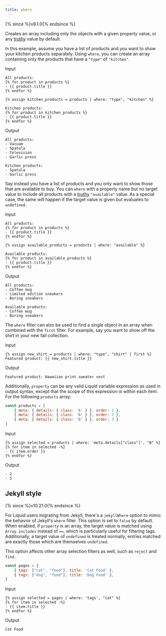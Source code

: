 ```yaml
---
title: where
---
```


{% since %}v8.1.0{% endsince %}

Creates an array including only the objects with a given property value, or any [truthy][truthy] value by default.

In this example, assume you have a list of products and you want to show your kitchen products separately. Using `where`, you can create an array containing only the products that have a `"type"` of `"kitchen"`.

Input
```liquid
All products:
{% for product in products %}
- {{ product.title }}
{% endfor %}

{% assign kitchen_products = products | where: "type", "kitchen" %}

Kitchen products:
{% for product in kitchen_products %}
- {{ product.title }}
{% endfor %}
```

Output
```text
All products:
- Vacuum
- Spatula
- Television
- Garlic press

Kitchen products:
- Spatula
- Garlic press
```

Say instead you have a list of products and you only want to show those that are available to buy. You can `where` with a property name but no target value to include all products with a [truthy][truthy] `"available"` value.
As a special case, the same will happen if the target value is given but evaluates to `undefined`.

Input
```liquid
All products:
{% for product in products %}
- {{ product.title }}
{% endfor %}

{% assign available_products = products | where: "available" %}

Available products:
{% for product in available_products %}
- {{ product.title }}
{% endfor %}
```

Output
```text
All products:
- Coffee mug
- Limited edition sneakers
- Boring sneakers

Available products:
- Coffee mug
- Boring sneakers
```

The `where` filter can also be used to find a single object in an array when combined with the `first` filter. For example, say you want to show off the shirt in your new fall collection.

Input
```liquid
{% assign new_shirt = products | where: "type", "shirt" | first %}
Featured product: {{ new_shirt.title }}
```

Output
```text
Featured product: Hawaiian print sweater vest
```

Additionally, `property` can be any valid Liquid variable expression as used in output syntax, except that the scope of this expression is within each item. For the following `products` array:

```javascript
const products = [
    { meta: { details: { class: 'A' } }, order: 1 },
    { meta: { details: { class: 'B' } }, order: 2 },
    { meta: { details: { class: 'B' } }, order: 3 }
]
```

Input
```liquid
{% assign selected = products | where: 'meta.details["class"]', "B" %}
{% for item in selected -%}
- {{ item.order }}
{% endfor %}
```

Output
```text
- 2
- 3
```

## Jekyll style

{% since %}v10.21.0{% endsince %}

For Liquid users migrating from Jekyll, there's a `jekyllWhere` option to mimic the behavior of Jekyll's `where` filter. This option is set to `false` by default. When enabled, if `property` is an array, the target value is matched using `Array.includes` instead of `==`, which is particularly useful for filtering tags. Additionally, a target value of `undefined` is treated normally, entries matched are exactly those which are themselves `undefined`.

This option affects other array selection filters as well, such as `reject` and `find`.

```javascript
const pages = [
    { tags: ["cat", "food"], title: 'Cat Food' },
    { tags: ["dog", "food"], title: 'Dog Food' },
]
```

Input
```liquid
{% assign selected = pages | where: 'tags', "cat" %}
{% for item in selected -%}
- {{ item.title }}
{% endfor %}
```

Output
```text
Cat Food
```

[truthy]: ../tutorials/truthy-and-falsy.html
